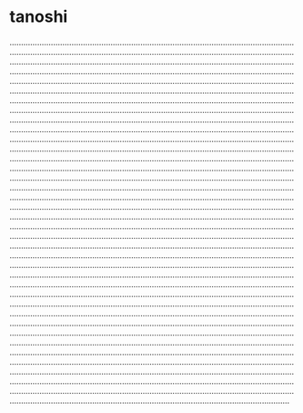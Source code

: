 # tanoshi
......................................................................................................................................................................................................................................................................................................................................................................................................................................................................................................................................................................................................................................................................................................................................................................................................................................................................................................................................................................................................................................................................................................................................................................................................................................................................................................................................................................................................................................................................................................................................................................................................................................................................................................................................................................................................................................................................................................................................................................................................................................................................................................................................................................................................................................................................................................................................................................................................................................................................................................................................................................................................................................................................................................................................................................................................................................................................................................................................................................................................................................................................................................................................................................................................................................................................................................................................................................................................................................................................................................................................................................................................................................................................................................................................................................................................................................................................................................................................................................................................................................................................................................................................................................................................................................................................................................................................................................................................................................................................................................................................................................................................................................................................................................................................................................................................................................................................................................